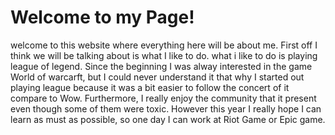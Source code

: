 <!DOCTYPE html>
<html>
    <head>
        <meta charset="utf-8">
        <title> My Portfolio <br> Jimmy Zhang </title>
    </head>
    <body>
        <h1>Welcome to my Page!
        </h1>
        <p> welcome to this website where everything here will be about me. First off I think we will be talking about is what I like to do. what i like to do is playing league of legend. Since the beginning I was alway interested in the game World of warcarft, but I could never understand it that why I started out playing league because it was a bit easier to follow the concert of it compare to Wow. Furthermore, I really enjoy the community that it present even though some of them were toxic. However this year I really hope I can learn as must as possible, so one day I can work at Riot Game or Epic game. 
        </p>
    </body>
</html>
